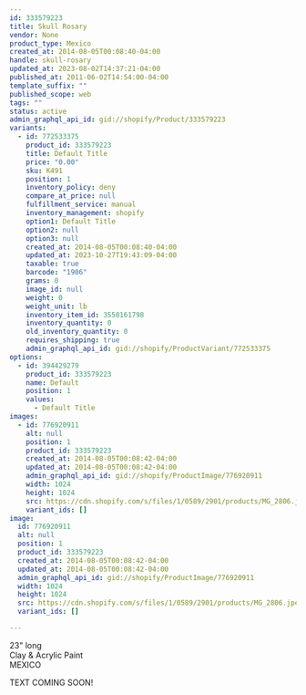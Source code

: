 ```yaml
---
id: 333579223
title: Skull Rosary
vendor: None
product_type: Mexico
created_at: 2014-08-05T00:08:40-04:00
handle: skull-rosary
updated_at: 2023-08-02T14:37:21-04:00
published_at: 2011-06-02T14:54:00-04:00
template_suffix: ""
published_scope: web
tags: ""
status: active
admin_graphql_api_id: gid://shopify/Product/333579223
variants:
  - id: 772533375
    product_id: 333579223
    title: Default Title
    price: "0.00"
    sku: K491
    position: 1
    inventory_policy: deny
    compare_at_price: null
    fulfillment_service: manual
    inventory_management: shopify
    option1: Default Title
    option2: null
    option3: null
    created_at: 2014-08-05T00:08:40-04:00
    updated_at: 2023-10-27T19:43:09-04:00
    taxable: true
    barcode: "1906"
    grams: 0
    image_id: null
    weight: 0
    weight_unit: lb
    inventory_item_id: 3550161798
    inventory_quantity: 0
    old_inventory_quantity: 0
    requires_shipping: true
    admin_graphql_api_id: gid://shopify/ProductVariant/772533375
options:
  - id: 394429279
    product_id: 333579223
    name: Default
    position: 1
    values:
      - Default Title
images:
  - id: 776920911
    alt: null
    position: 1
    product_id: 333579223
    created_at: 2014-08-05T00:08:42-04:00
    updated_at: 2014-08-05T00:08:42-04:00
    admin_graphql_api_id: gid://shopify/ProductImage/776920911
    width: 1024
    height: 1024
    src: https://cdn.shopify.com/s/files/1/0589/2901/products/MG_2806.jpeg?v=1407211722
    variant_ids: []
image:
  id: 776920911
  alt: null
  position: 1
  product_id: 333579223
  created_at: 2014-08-05T00:08:42-04:00
  updated_at: 2014-08-05T00:08:42-04:00
  admin_graphql_api_id: gid://shopify/ProductImage/776920911
  width: 1024
  height: 1024
  src: https://cdn.shopify.com/s/files/1/0589/2901/products/MG_2806.jpeg?v=1407211722
  variant_ids: []

---
```


23" long  
Clay & Acrylic Paint  
MEXICO

TEXT COMING SOON!